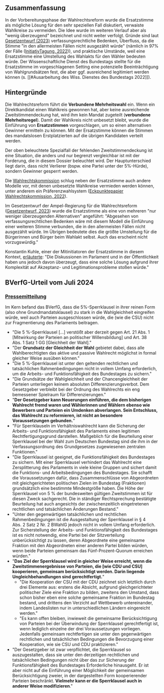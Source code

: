 ## Zusammenfassung
In der Vorbereitungsphase der Wahlrechtsreform wurde die Ersatzstimme als mögliche Lösung für den sehr speziellen Fall diskutiert, verwaiste Wahlkreise zu vermeiden. Die Idee wurde im weiteren Verlauf aber als "wenig überzeugend" bezeichnet und nicht weiter verfolgt. Gründe sind laut [Gesetzentwurf (2023)](https://dserver.bundestag.de/btd/20/053/2005370.pdf) verfassungsrechtliche Bedenken, Überfluss, da die Stimme "in den allermeisten Fällen nicht ausgezählt würde" (nämlich in 97% der Fälle ([InitiativTagung, 2022](https://www.mehr-demokratie.de/fileadmin/pdf/2022/2022-11-14_Ersatzstimmentagung-Zusammenfassung-Benken-v3.pdf))), und praktische Umstände, weil eine Ersatzstimme eine Umstellung des Wahlakts für den Wähler bedeuten würde. Der Wissenschaftliche Dienst des Bundestags stellte für die Ersatzstimme im vorgeschlagenen Setting eine potenzielle Beeinträchtigung von Wahlgrundsätzen fest, die aber ggf. ausreichend legitimiert werden können (s. [[#Ausarbeitung des Wiss. Dienstes des Bundestags 2022]]).

## Hintergründe

Die Wahlrechtsreform führt die **Verbundene Mehrheitswahl** ein. Wenn ein Direktkandidat einen Wahlkreis gewonnen hat, aber keine ausreichende Zweitstimmendeckung hat, wird ihm kein Mandat zugeteilt (**verbundene Mehrheitsregel**). Damit der Wahlkreis nicht unbesetzt bleibt, wurde die Einführung von **Ersatzstimmen** vorgeschlagen, um so einen alternativen Gewinner ermitteln zu können. Mit der Ersatzstimme können die Stimmen des mandatslosen Erstplatzierten auf die übrigen Kandidaten verteilt werden.

Der oben beleuchtete Spezialfall der fehlenden Zweitstimmendeckung ist eine Situation, die anders und nur begrenzt vergleichbar ist mit der Forderung, die in diesem Dossier beleuchtet wird. Der Hauptunterschied liegt darin, dass nicht Verlierer (bspw. eine Partei unter der 5%-Hürde), sondern Gewinner gesperrt werden.

Die [Wahlrechtskommission](https://www.bundestag.de/ausschuesse/weitere_gremien/kommission-wahlrecht) schlug neben der Ersatzstimme auch andere Modelle vor, mit denen unbesetzte Wahlkreise vermieden werden können, unter anderem ein Präferenzwahlsystem ([Eckpunktepapier Wahlrechtskommission, 2022](https://www.bundestag.de/resource/blob/903330/498c43d8485fc6bf2511dc54d232d77e/K-Drs-029-Eckpunkte-zum-Zwischenbericht-data.pdf)).

Im Gesetzentwurf der Ampel-Regierung für die Wahlrechtsreform ([Gesetzentwurf, 2023](https://dserver.bundestag.de/btd/20/053/2005370.pdf)) wurde die Ersatzstimme als eine von mehreren "nur weniger überzeugenden Alternativen" angeführt: "Abgesehen von verfassungsrechtlichen Bedenken wäre mit diesem Modell die Einführung einer weiteren Stimme verbunden, die in den allermeisten Fällen nicht ausgezählt würde. Im Übrigen bedeutete dies die größte Umstellung für die Bürgerinnen und Bürger beim Wahlakt selbst. Auch das erscheint nicht vorzugswürdig."

Konstantin Kuhle, einer der Mitinitiatoren der Ersatzstimme in diesem Kontext, [erläuterte](https://www.wahlreform.de/parteien.htm): "Die Diskussionen im Parlament und in der Öffentlichkeit haben uns jedoch davon überzeugt, dass eine solche Lösung aufgrund ihrer Komplexität auf Akzeptanz- und Legitimations­probleme stoßen würde."

## BVerfG-Urteil vom Juli 2024
### [Pressemitteilung](https://www.bundesverfassungsgericht.de/SharedDocs/Pressemitteilungen/DE/2024/bvg24-064.html)

Im Kern befand das BVerfG, dass die 5%-Sperrklausel in ihrer reinen Form (also ohne Grundmandatsklausel) zu stark in die Wahlgleichheit eingreifen würde, weil auch Parteien ausgeschlossen würde, die (wie die CSU) nicht zur Fragmentierung des Parlaments beitragen.
- "Die 5 %-Sperrklausel \[...\] verstößt aber derzeit gegen Art. 21 Abs. 1 \[Mitwirkung der Parteien an politischer Willensbildung\] und Art. 38 Abs. 1 Satz 1 GG \[Gleichheit der Wahl\]."
- "Der **Grundsatz der Gleichheit der Wahl** gebietet dabei, dass alle Wahlberechtigten das aktive und passive Wahlrecht möglichst in formal gleicher Weise ausüben können."
- "Die 5 %-Sperrklausel ist unter den geltenden rechtlichen und tatsächlichen Rahmenbedingungen nicht in vollem Umfang erforderlich, um die Arbeits- und Funktionsfähigkeit des Bundestages zu sichern."
- "Die Grundsätze der Wahlgleichheit und der Chancengleichheit der Parteien unterliegen keinem absoluten Differenzierungsverbot. Dem Gesetzgeber verbleibt bei der Ordnung des Wahlrechts ein eng bemessener Spielraum für Differenzierungen."
- "**Der Gesetzgeber kann Neuerungen einführen, die dem bisherigen Wahlrecht fremd waren und Wählerinnen und Wählern ebenso wie Bewerbern und Parteien ein Umdenken abverlangen. Sein Entschluss, das Wahlrecht zu reformieren, ist nicht an besondere Voraussetzungen gebunden.**"
- "Für Sperrklauseln im Verhältniswahlrecht kann die Sicherung der Arbeits- und Funktionsfähigkeit des Parlaments einen legitimen Rechtfertigungsgrund darstellen. Maßgeblich für die Beurteilung einer Sperrklausel bei der Wahl zum Deutschen Bundestag sind die ihm in der Verfassungsordnung des Grundgesetzes zugewiesenen zentralen Funktionen."
- "Die Sperrklausel ist geeignet, die Funktionsfähigkeit des Bundestages zu sichern. Mit einer Sperrklausel verhindert das Wahlrecht eine Zersplitterung des Parlaments in viele kleine Gruppen und sichert damit die Funktions- und Arbeitsbedingungen des Bundestages. Sie schafft die Voraussetzungen dafür, dass Zusammenschlüsse von Abgeordneten mit gleichgerichteten politischen Zielen im Bundestag (Fraktionen) grundsätzlich eine bestimmte Mindestgröße haben. Die Höhe der Sperrklausel von 5 % der bundesweiten gültigen Zweitstimmen ist für diesen Zweck sachgerecht. Die in ständiger Rechtsprechung bestätigte Beurteilung hat auch angesichts der zwischenzeitlich eingetretenen rechtlichen und tatsächlichen Änderungen Bestand."
- "Unter den gegenwärtigen tatsächlichen und rechtlichen Rahmenbedingungen ist die Ausgestaltung der Sperrklausel in § 4 Abs. 2 Satz 2 Nr. 2 BWahlG jedoch nicht in vollem Umfang erforderlich. Zur Sicherstellung der Arbeits- und Funktionsfähigkeit des Bundestages ist es nicht notwendig, eine Partei bei der Sitzverteilung unberücksichtigt zu lassen, deren Abgeordnete eine gemeinsame Fraktion mit den Abgeordneten einer anderen Partei bilden würden, wenn beide Parteien gemeinsam das Fünf-Prozent-Quorum erreichen würden."
- "**Das Ziel der Sperrklausel wird in gleicher Weise erreicht, wenn die Zweitstimmenergebnisse von Parteien, die \[wie CDU und CSU\] kooperieren, gemeinsam berücksichtigt werden. Darin liegende Ungleichbehandlungen sind gerechtfertigt.**"
	- "Die Kooperation der CSU mit der CDU zeichnet sich letztlich durch drei Elemente aus: erstens die Absicht, aufgrund gleichgerichteter politischer Ziele eine Fraktion zu bilden, zweitens den Umstand, dass schon bisher eben eine solche gemeinsame Fraktion im Bundestag bestand, und drittens den Verzicht auf Wettbewerb untereinander, indem Landeslisten nur in unterschiedlichen Ländern eingereicht werden."
	- "Es kann offen bleiben, inwieweit die gemeinsame Berücksichtigung von Parteien bei der Überwindung der Sperrklausel gerechtfertigt ist, wenn lediglich einzelne der drei Voraussetzungen vorliegen. Jedenfalls gemeinsam rechtfertigen sie unter den gegenwärtigen rechtlichen und tatsächlichen Bedingungen die Bevorzugung einer Kooperation, wie sie CSU und CDU praktizieren."
- "Der Gesetzgeber ist zwar verpflichtet, die Sperrklausel so auszugestalten, dass sie unter den derzeitigen rechtlichen und tatsächlichen Bedingungen nicht über das zur Sicherung der Funktionsfähigkeit des Bundestages Erforderliche hinausgeht. Er ist aber nicht auf die Einführung einer Möglichkeit der gemeinsamen Berücksichtigung zweier, in der dargestellten Form kooperierender Parteien beschränkt. **Vielmehr kann er die Sperrklausel auch in anderer Weise modifizieren**."